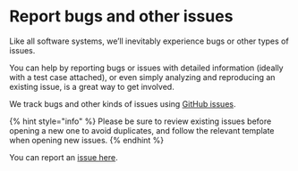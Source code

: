 # Report bugs and other issues

Like all software systems, we’ll inevitably experience bugs or other types of issues.

You can help by reporting bugs or issues with detailed information (ideally with a test case attached), or even simply analyzing and reproducing an existing issue, is a great way to get involved.

We track bugs and other kinds of issues using [GitHub issues](https://github.com/speedb-io/speedb/issues).

{% hint style="info" %}
Please be sure to review existing issues before opening a new one to avoid duplicates, and follow the relevant template when opening new issues.
{% endhint %}

You can report an [issue here](https://github.com/speedb-io/speedb/issues/new/choose).
